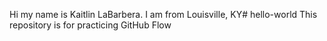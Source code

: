 Hi my name is Kaitlin LaBarbera. I am from Louisville, KY# hello-world
This repository is for practicing GitHub Flow 
